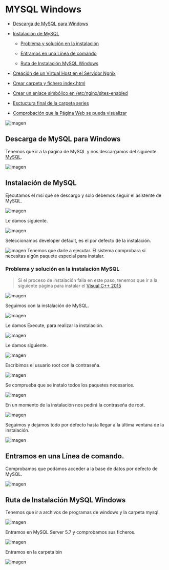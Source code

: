 # MYSQL Windows

- [Descarga de MySQL para Windows](#id1)

- [Instalación de MySQL](#id2)

    - [Problema y solución en la instalación](#id3)

    - [Entramos en una Línea de comando](#id4)

    - [Ruta de Instalación MySQL Windows](#id5)


- [Creación de un Virtual Host en el Servidor Ngnix](#id7)

- [Crear carpeta y fichero index.html](#id8)

- [Crear un enlace simbólico en /etc/nginx/sites-enabled](#id9)

- [Esctuctura final de la carpeta series](#id10)

- [Comprobación que la Página Web se pueda visualizar](#id6)

![imagen](img/mysql.png)

## Descarga de MySQL para Windows<a name="id1"></a>
Tenemos que ir a la página de MySQL y nos descargamos del siguiente [MySQL](https://dev.mysql.com/downloads/windows/installer/5.7.html).

![imagen](img/001.png)

## Instalación de MySQL<a name="id2"></a>
Ejecutamos el msi que se descargo y solo debemos seguir el asistente de MySQL.

![imagen](img/002.png)

Le damos siguiente.

![imagen](img/003.png)

Seleccionamos developer default, es el por defecto de la instalación.

![imagen](img/004.png)
Tenemos que darle a ejecutar. El sistema comprobara si necesitas algún paquete especial para instalar.


### Problema y solución en la instalación MySQL<a name="id3"></a>

 > Si el proceso de instalación falla en este paso, tenemos que ir a la siguiente página para instalar el [Visual C++ 2015](https://www.microsoft.com/es-es/download/details.aspx?id=52685)

![imagen](img/008.png)

Seguimos con la instalación de MySQL.

![imagen](img/005.png)

Le damos Execute, para realizar la instalación.

![imagen](img/006.png)

Le damos siguiente.

![imagen](img/007.png)

Escribimos el usuario root con la contraseña.

![imagen](img/009.png)

Se comprueba que se instalo todos los paquetes necesarios.

![imagen](img/011.png)

En un momento de la instalación nos pedirá la contraseña de root.

![imagen](img/014.png)

Seguimos y dejamos todo por defecto hasta llegar a la última ventana de la instalación.

![imagen](img/018.png)

## Entramos en una Línea de comando.<a name="id4"></a>

Comprobamos que podamos acceder a la base de datos por defecto de MySQL.

![imagen](img/023.png)

## Ruta de Instalación MySQL Windows <a name="id5"></a>

Tenemos que ir a archivos de programas de windows y la carpeta mysql.

![imagen](img/024.png)

Entramos en MySQL Server 5.7 y comprobamos sus ficheros.

![imagen](img/025.png)

Entramos en la carpeta bin

![imagen](img/026.png)
